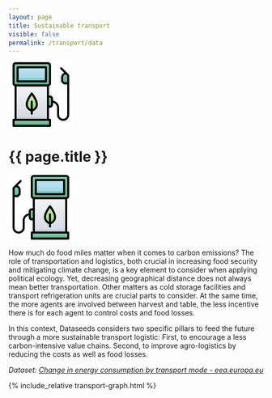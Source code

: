 ```yaml
---
layout: page
title: Sustainable transport
visible: false
permalink: /transport/data
---
```


<div>
	<div class="centered-title" onclick="location.href='/transport'" style="cursor: pointer;">
		<img src="/assets/icons/DrawKit-Ecology/Color/Gas Station.svg">
		<h1>{{ page.title }}</h1>
		<img src="/assets/icons/DrawKit-Ecology/Color/Gas Station.svg" style="transform: scaleX(-1);">
	</div>
	<div class="flex-container">
		<p>
			<span class="highlighted">How much do food miles matter when it comes to carbon emissions?</span> The role
			of transportation and logistics, both crucial in increasing food security and mitigating climate change, is
			a key element to consider when applying political ecology. Yet, <span class="highlighted">decreasing
				geographical distance does not always mean better transportation</span>. Other matters as cold storage
			facilities and transport refrigeration units are crucial parts to consider. At the same time, the more
			agents are involved between harvest and table, the less incentive there is for each agent to control costs
			and food losses.
		</p>
		<p>
			In this context, Dataseeds considers two specific pillars to feed the future through a more sustainable
			transport logistic: First, to encourage a less carbon-intensive value chains. Second, to improve
			agro-logistics by reducing the costs as well as food losses.
		</p>
		<p style="font-style: italic;">
			<span>
				Dataset:
				<a class="underlined"
					href="https://www.eea.europa.eu/data-and-maps/daviz/change-in-final-energy-consumption-5#tab-chart_3">Change
					in energy consumption by transport mode - eea.europa.eu</a>
			</span>
		</p>
	</div>
	<div style="max-width: 57rem; margin: auto">
		{% include_relative transport-graph.html %}
	</div>
</div>